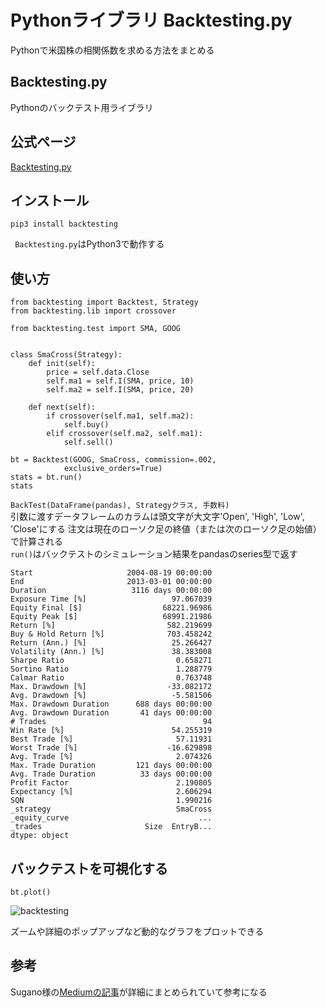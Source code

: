 # Pythonライブラリ Backtesting.py
Pythonで米国株の相関係数を求める方法をまとめる

## Backtesting.py
Pythonのバックテスト用ライブラリ

## 公式ページ
[Backtesting.py](https://kernc.github.io/backtesting.py/)

## インストール
    pip3 install backtesting
` Backtesting.py`はPython3で動作する

## 使い方
    from backtesting import Backtest, Strategy
    from backtesting.lib import crossover

    from backtesting.test import SMA, GOOG


    class SmaCross(Strategy):
        def init(self):
            price = self.data.Close
            self.ma1 = self.I(SMA, price, 10)
            self.ma2 = self.I(SMA, price, 20)

        def next(self):
            if crossover(self.ma1, self.ma2):
                self.buy()
            elif crossover(self.ma2, self.ma1):
                self.sell()

    bt = Backtest(GOOG, SmaCross, commission=.002,
                exclusive_orders=True)
    stats = bt.run()
    stats

`BackTest(DataFrame(pandas), Strategyクラス, 手数料)`<br/>
引数に渡すデータフレームのカラムは頭文字が大文字'Open', 'High', 'Low', 'Close'にする
注文は現在のローソク足の終値（または次のローソク足の始値）で計算される<br/>
`run()`はバックテストのシミュレーション結果をpandasのseries型で返す

    Start                     2004-08-19 00:00:00
    End                       2013-03-01 00:00:00
    Duration                   3116 days 00:00:00
    Exposure Time [%]                   97.067039
    Equity Final [$]                  68221.96986
    Equity Peak [$]                   68991.21986
    Return [%]                         582.219699
    Buy & Hold Return [%]              703.458242
    Return (Ann.) [%]                   25.266427
    Volatility (Ann.) [%]               38.383008
    Sharpe Ratio                         0.658271
    Sortino Ratio                        1.288779
    Calmar Ratio                         0.763748
    Max. Drawdown [%]                  -33.082172
    Avg. Drawdown [%]                   -5.581506
    Max. Drawdown Duration      688 days 00:00:00
    Avg. Drawdown Duration       41 days 00:00:00
    # Trades                                   94
    Win Rate [%]                        54.255319
    Best Trade [%]                       57.11931
    Worst Trade [%]                    -16.629898
    Avg. Trade [%]                       2.074326
    Max. Trade Duration         121 days 00:00:00
    Avg. Trade Duration          33 days 00:00:00
    Profit Factor                        2.190805
    Expectancy [%]                       2.606294
    SQN                                  1.990216
    _strategy                            SmaCross
    _equity_curve                             ...
    _trades                       Size  EntryB...
    dtype: object

## バックテストを可視化する
    bt.plot()
![backtesting](../site/img/backtesting_plot.png)

ズームや詳細のポップアップなど動的なグラフをプロットできる

## 参考
Sugano様の[Mediumの記事](https://yuyasugano.medium.com/backtesting-py%E3%82%92%E3%81%AF%E3%81%98%E3%82%81%E3%81%8B%E3%82%89-backtesting-0-1-7-7b7aa2c662df)が詳細にまとめられていて参考になる
